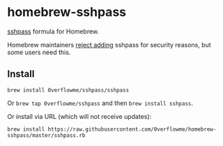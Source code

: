 # homebrew-sshpass
[sshpass](https://sourceforge.net/projects/sshpass/) formula for Homebrew.

Homebrew maintainers [reject adding](https://github.com/Homebrew/homebrew/pull/18332) sshpass for security reasons, but some users need this.

## Install

```
brew install 0verflowme/sshpass/sshpass
```

Or `brew tap 0verflowme/sshpass` and then `brew install sshpass`.

Or install via URL (which will not receive updates):

```
brew install https://raw.githubusercontent.com/0verflowme/homebrew-sshpass/master/sshpass.rb
```
